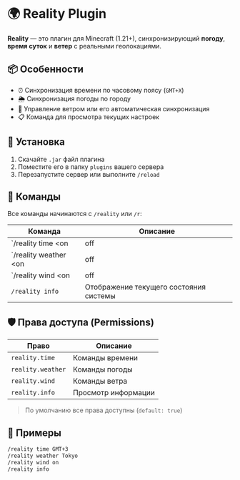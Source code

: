# 🌍 Reality Plugin

**Reality** — это плагин для Minecraft (1.21+), синхронизирующий **погоду**, **время суток** и **ветер** с реальными геолокациями.

## 📦 Особенности

- ⏰ Синхронизация времени по часовому поясу (`GMT+X`)
- 🌦️ Синхронизация погоды по городу
- 💨 Управление ветром или его автоматическая синхронизация
- 📋 Команда для просмотра текущих настроек

## 🔧 Установка

1. Скачайте `.jar` файл плагина
2. Поместите его в папку `plugins` вашего сервера
3. Перезапустите сервер или выполните `/reload`

## 📜 Команды

Все команды начинаются с `/reality` или `/r`:

| Команда | Описание |
|--------|----------|
| `/reality time <on|off|GMT+X>` | Управление синхронизацией времени |
| `/reality weather <on|off|город>` | Управление синхронизацией погоды |
| `/reality wind <on|off|set>` | Включение ветра или ручная настройка |
| `/reality info` | Отображение текущего состояния системы |

## 🛡️ Права доступа (Permissions)

| Право | Описание |
|-------|----------|
| `reality.time` | Команды времени |
| `reality.weather` | Команды погоды |
| `reality.wind` | Команды ветра |
| `reality.info` | Просмотр информации |

> По умолчанию все права доступны (`default: true`)

## 🧠 Примеры

```bash
/reality time GMT+3
/reality weather Tokyo
/reality wind on
/reality info

